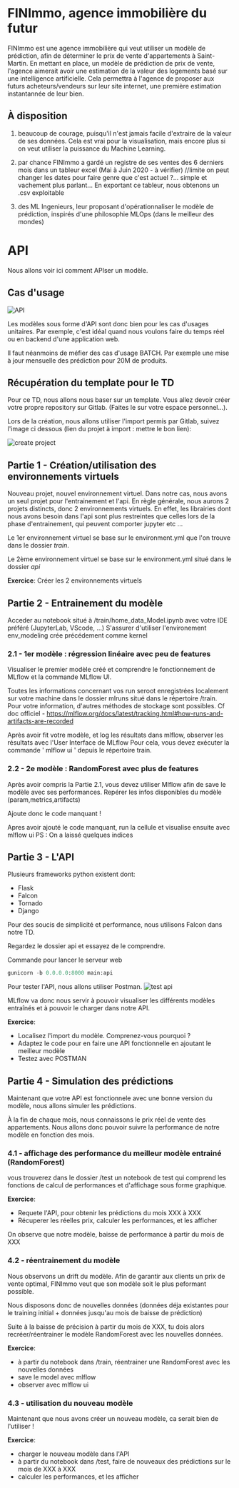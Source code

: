 # FINImmo, agence immobilière du futur 

FINImmo est une agence immobilière qui veut utiliser un modèle de prédiction, afin de déterminer le prix de vente d'appartements à Saint-Martin. 
En mettant en place, un modèle de prédiction de prix de vente, l'agence aimerait avoir une estimation de la valeur des logements basé sur une intelligence artificielle. Cela permettra à l'agence de proposer aux futurs acheteurs/vendeurs sur leur site internet, une première estimation instantannée de leur bien. 

## À disposition

1) beaucoup de courage, puisqu'il n'est jamais facile d'extraire de la valeur de ses données. Cela est vrai pour la visualisation, mais encore plus si on veut utiliser la puissance du Machine Learning. 

2) par chance FINImmo a gardé un registre de ses ventes des 6 derniers mois dans un tableur excel (Mai à Juin 2020 - à vérifier) //limite on peut changer les dates pour faire genre que c'est actuel ?... simple et vachement plus parlant...
En exportant ce tableur, nous obtenons un .csv exploitable

3) des ML Ingenieurs, leur proposant d'opérationnaliser le modèle de prédiction, inspirés d'une philosophie MLOps (dans le meilleur des mondes)


# API
 
Nous allons voir ici comment APIser un modèle.

## Cas d'usage

![API](img/api.png)

Les modèles sous forme d'API sont donc bien pour les cas d'usages unitaires. Par exemple, c'est idéal quand nous voulons faire du temps réel ou en backend d'une application web.

Il faut néanmoins de méfier des cas d'usage BATCH. Par exemple une mise à jour mensuelle des prédiction pour 20M de produits.

## Récupération du template pour le TD

Pour ce TD, nous allons nous baser sur un template. Vous allez devoir créer votre propre repository sur Gitlab. (Faites le sur votre espace personnel...).

Lors de la création, nous allons utiliser l'import permis par Gitlab, suivez l'image ci dessous (lien du projet à import : mettre le bon lien):

![create project](img/create_project.png)


## Partie 1 - Création/utilisation des environnements virtuels

Nouveau projet, nouvel environnement virtuel.
Dans notre cas, nous avons un seul projet pour l'entrainement et l'api. En règle générale, nous aurons 2 projets distincts, donc 2 environnements virtuels. En effet, les librairies dont nous avons besoin dans l'api sont plus restreintes que celles lors de la phase d'entrainement, qui peuvent comporter jupyter etc ...

Le 1er environnement virtuel se base sur le environment.yml que l'on trouve dans le dossier *train*.

Le 2ème environnement virtuel se base sur le environment.yml situé dans le dossier *api*

**Exercice**: Créer les 2 environnements virtuels


## Partie 2 - Entrainement du modèle

Acceder au notebook situé à /train/home_data_Model.ipynb avec votre IDE préféré (JupyterLab, VScode, ...)
S'assurer d'utiliser l'environement env_modeling crée précédement comme kernel

### 2.1 - 1er modèle : régression linéaire avec peu de features

Visualiser le premier modèle créé et comprendre le fonctionnement de MLflow et la commande MLflow UI.

Toutes les informations concernant vos run seroot enregistrées localement sur votre machine dans le dossier mlruns situé dans le répertoire /train.
Pour votre information, d'autres méthodes de stockage sont possibles. Cf doc officiel - https://mlflow.org/docs/latest/tracking.html#how-runs-and-artifacts-are-recorded

Après avoir fit votre modèle, et log les résultats dans mlflow, observer les résultats avec l'User Interface de MLflow
Pour cela, vous devez exécuter la commande ' mlflow ui ' depuis le répertoire train.



### 2.2 - 2e modèle : RandomForest avec plus de features

Après avoir compris la Partie 2.1, vous devez utiliser Mlflow afin de save le modèle avec ses performances.
Repérer les infos disponibles du modèle (param,metrics,artifacts)

Ajoute donc le code manquant ! 

Apres avoir ajouté le code manquant, run la cellule et visualise ensuite avec mlflow ui
PS : On a laissé quelques indices



## Partie 3 - L'API

Plusieurs frameworks python existent dont:

- Flask
- Falcon
- Tornado
- Django

Pour des soucis de simplicité et performance, nous utilisons Falcon dans notre TD.

Regardez le dossier api et essayez de le comprendre.

Commande pour lancer le serveur web
```python
gunicorn -b 0.0.0.0:8000 main:api
```

Pour tester l'API, nous allons utiliser Postman.
![test api](img/test-api.png)

MLflow va donc nous servir à pouvoir visualiser les différents modèles entraînés et à pouvoir le charger dans notre API. 

**Exercice**:

- Localisez l'import du modèle. Comprenez-vous pourquoi ?
- Adaptez le code pour en faire une API fonctionnelle en ajoutant le meilleur modèle
- Testez avec POSTMAN

## Partie 4 - Simulation des prédictions

Maintenant que votre API est fonctionnele avec une bonne version du modèle, nous allons simuler les prédictions. 

À la fin de chaque mois, nous connaissons le prix réel de vente des appartements. Nous allons donc pouvoir suivre la performance de notre modèle en fonction des mois.

### 4.1 - affichage des performance du meilleur modèle entrainé (RandomForest)

vous trouverez dans le dossier /test un notebook de test qui comprend les fonctions de calcul de performances et d'affichage sous forme graphique. 

**Exercice**:

- Requete l'API, pour obtenir les prédictions du mois XXX à XXX
- Récuperer les réelles prix, calculer les performances, et les afficher

On observe que notre modèle, baisse de performance à partir du mois de XXX

### 4.2 - réentrainement du modèle

Nous observons un drift du modèle. Afin de garantir aux clients un prix de vente optimal, FINImmo veut que son modèle soit le plus peformant possible. 

Nous disposons donc de nouvelles données (données déja existantes pour le training initial + données jusqu'au mois de baisse de prédiction) 

Suite à la baisse de précision à partir du mois de XXX, tu dois alors recréer/réentrainer le modèle RandomForest avec les nouvelles données. 

**Exercice**: 

- à partir du notebook dans /train, réentrainer une RandomForest avec les nouvelles données
- save le model avec mlflow
- observer avec mlflow ui

### 4.3 - utilisation du nouveau modèle

Maintenant que nous avons créer un nouveau modèle, ca serait bien de l'utiliser ! 

**Exercice**: 

- charger le nouveau modèle dans l'API
- à partir du notebook dans /test, faire de nouveaux des prédictions sur le mois de XXX à XXX
- calculer les performances, et les afficher




